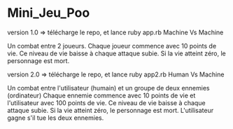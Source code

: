# Mini_Jeu_Poo

version 1.0 => télécharge le repo, et lance ruby app.rb
Machine Vs Machine

Un combat entre 2 joueurs.
Chaque joueur commence avec 10 points de vie.
Ce niveau de vie baisse à chaque attaque subie.
Si la vie atteint zéro, le personnage est mort.

version 2.0 => télécharge le repo, et lance ruby app2.rb
Human Vs Machine

Un combat entre l'utilisateur (humain) et un groupe de deux ennemies (ordinateur)
Chaque ennemie commence avec 10 points de vie et l'utilisateur avec 100 points de vie.
Ce niveau de vie baisse à chaque attaque subie.
Si la vie atteint zéro, le personnage est mort.
L'utilisateur gagne s'il tue les deux ennemies.
